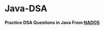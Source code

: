 # Java-DSA
<h4>Practice DSA Questions in Java From <a href="https://nados.io/content/data-structures-and-algorithms">NADOS</a></h4>

